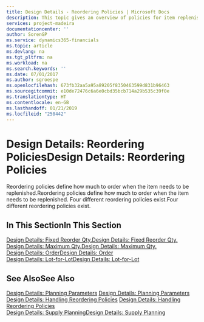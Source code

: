 ```yaml
---
title: Design Details - Reordering Policies | Microsoft Docs
description: This topic gives an overview of policies for item replenishment.
services: project-madeira
documentationcenter: ''
author: SorenGP
ms.service: dynamics365-financials
ms.topic: article
ms.devlang: na
ms.tgt_pltfrm: na
ms.workload: na
ms.search.keywords: ''
ms.date: 07/01/2017
ms.author: sgroespe
ms.openlocfilehash: 673fb32aa5a95a89205f8350463599d831b96463
ms.sourcegitcommit: e10de72476c6a6e0cbd35bcb714a29b535c39f0e
ms.translationtype: HT
ms.contentlocale: en-GB
ms.lasthandoff: 01/21/2019
ms.locfileid: "250442"
---
```

# <a name="design-details-reordering-policies"></a><span data-ttu-id="4670d-103">Design Details: Reordering Policies</span><span class="sxs-lookup"><span data-stu-id="4670d-103">Design Details: Reordering Policies</span></span>
<span data-ttu-id="4670d-104">Reordering policies define how much to order when the item needs to be replenished.</span><span class="sxs-lookup"><span data-stu-id="4670d-104">Reordering policies define how much to order when the item needs to be replenished.</span></span> <span data-ttu-id="4670d-105">Four different reordering policies exist.</span><span class="sxs-lookup"><span data-stu-id="4670d-105">Four different reordering policies exist.</span></span>  

## <a name="in-this-section"></a><span data-ttu-id="4670d-106">In This Section</span><span class="sxs-lookup"><span data-stu-id="4670d-106">In This Section</span></span>  
[<span data-ttu-id="4670d-107">Design Details: Fixed Reorder Qty.</span><span class="sxs-lookup"><span data-stu-id="4670d-107">Design Details: Fixed Reorder Qty.</span></span>](design-details-fixed-reorder-qty.md)  
[<span data-ttu-id="4670d-108">Design Details: Maximum Qty.</span><span class="sxs-lookup"><span data-stu-id="4670d-108">Design Details: Maximum Qty.</span></span>](design-details-maximum-qty.md)  
[<span data-ttu-id="4670d-109">Design Details: Order</span><span class="sxs-lookup"><span data-stu-id="4670d-109">Design Details: Order</span></span>](design-details-order.md)  
[<span data-ttu-id="4670d-110">Design Details: Lot-for-Lot</span><span class="sxs-lookup"><span data-stu-id="4670d-110">Design Details: Lot-for-Lot</span></span>](design-details-lot-for-lot.md)  

## <a name="see-also"></a><span data-ttu-id="4670d-111">See Also</span><span class="sxs-lookup"><span data-stu-id="4670d-111">See Also</span></span>  
<span data-ttu-id="4670d-112">[Design Details: Planning Parameters](design-details-planning-parameters.md) </span><span class="sxs-lookup"><span data-stu-id="4670d-112">[Design Details: Planning Parameters](design-details-planning-parameters.md) </span></span>  
<span data-ttu-id="4670d-113">[Design Details: Handling Reordering Policies](design-details-handling-reordering-policies.md) </span><span class="sxs-lookup"><span data-stu-id="4670d-113">[Design Details: Handling Reordering Policies](design-details-handling-reordering-policies.md) </span></span>  
[<span data-ttu-id="4670d-114">Design Details: Supply Planning</span><span class="sxs-lookup"><span data-stu-id="4670d-114">Design Details: Supply Planning</span></span>](design-details-supply-planning.md)
